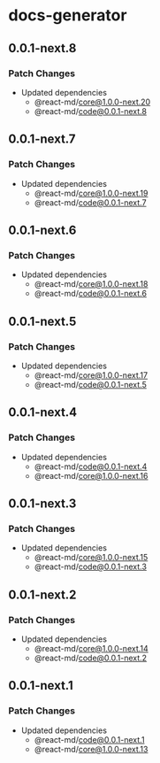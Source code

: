 # docs-generator

## 0.0.1-next.8

### Patch Changes

- Updated dependencies
  - @react-md/core@1.0.0-next.20
  - @react-md/code@0.0.1-next.8

## 0.0.1-next.7

### Patch Changes

- Updated dependencies
  - @react-md/core@1.0.0-next.19
  - @react-md/code@0.0.1-next.7

## 0.0.1-next.6

### Patch Changes

- Updated dependencies
  - @react-md/core@1.0.0-next.18
  - @react-md/code@0.0.1-next.6

## 0.0.1-next.5

### Patch Changes

- Updated dependencies
  - @react-md/core@1.0.0-next.17
  - @react-md/code@0.0.1-next.5

## 0.0.1-next.4

### Patch Changes

- Updated dependencies
  - @react-md/code@0.0.1-next.4
  - @react-md/core@1.0.0-next.16

## 0.0.1-next.3

### Patch Changes

- Updated dependencies
  - @react-md/core@1.0.0-next.15
  - @react-md/code@0.0.1-next.3

## 0.0.1-next.2

### Patch Changes

- Updated dependencies
  - @react-md/core@1.0.0-next.14
  - @react-md/code@0.0.1-next.2

## 0.0.1-next.1

### Patch Changes

- Updated dependencies
  - @react-md/code@0.0.1-next.1
  - @react-md/core@1.0.0-next.13
